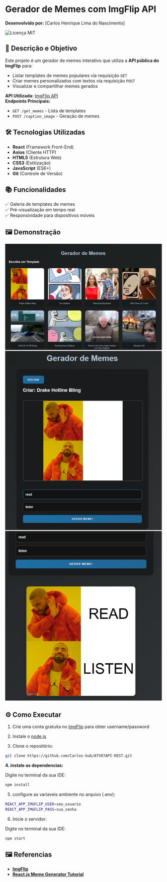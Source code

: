 # Gerador de Memes com ImgFlip API

**Desenvolvido por:** [Carlos Henrique Lima do Nascimento]  

![Licença MIT](https://img.shields.io/badge/License-MIT-blue.svg)

## 🎯 Descrição e Objetivo

Este projeto é um gerador de memes interativo que utiliza a **API pública do ImgFlip** para:
- Listar templates de memes populares via requisição `GET`
- Criar memes personalizados com textos via requisição `POST`
- Visualizar e compartilhar memes gerados

**API Utilizada:** [ImgFlip API](https://api.imgflip.com/)  
**Endpoints Principais:**
- `GET /get_memes` - Lista de templates
- `POST /caption_image` - Geração de memes

## 🛠 Tecnologias Utilizadas

- **React** (Framework Front-End)
- **Axios** (Cliente HTTP)
- **HTML5** (Estrutura Web)
- **CSS3** (Estilização)
- **JavaScript** (ES6+)
- **Git** (Controle de Versão)

## 📚 Funcionalidades

✅ Galeria de templates de memes    
✅ Pré-visualização em tempo real  
✅ Responsividade para dispositivos móveis  

## 🖼 Demonstração

![Texto Alternativo](public/1.png)
![Texto Alternativo](public/2.png)
![Texto Alternativo](public/3.png)

## ⚙️ Como Executar
1. Crie uma conta gratuita no [ImgFlip](https://imgflip.com/) para obter username/password

2. Instale o [node.js](https://nodejs.org/)

3. Clone o repositório:
```bash
git clone https://github.com/Carlos-bub/ATV07API-REST.git
```
**4. instale as dependencias:**

Digite no terminal da sua IDE:
```bash
npm install
```
5. configure as variaveis ambiente no arquivo (.env):
```bash
REACT_APP_IMGFLIP_USER=seu_usuario
REACT_APP_IMGFLIP_PASS=sua_senha
```
6. Inicie o servidor: 

Digite no terminal da sua IDE: 
```bash
npm start
```

## 🖼 Referencias

- **[ImgFlip](https://imgflip.com/api)**
- **[React.js Meme Generator Tutorial](https://youtu.be/rtQKP1we-Dk?si=uaaCsAI87EEWd0_g)**
